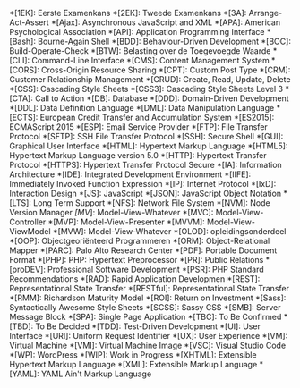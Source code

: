 *[1EK]:                     Eerste Examenkans
*[2EK]:                     Tweede Examenkans
*[3A]:                      Arrange-Act-Assert
*[Ajax]:                    Asynchronous JavaScript and XML
*[APA]:                     American Psychological Association
*[API]:                     Application Programming Interface
*[Bash]:                    Bourne-Again Shell
*[BDD]:                     Behaviour-Driven Development
*[BOC]:                     Build-Operate-Check
*[BTW]:                     Belasting over de Toegevoegde Waarde
*[CLI]:                     Command-Line Interface
*[CMS]:                     Content Management System
*[CORS]:                    Cross-Origin Resource Sharing
*[CPT]:                     Custom Post Type
*[CRM]:                     Customer Relationship Management
*[CRUD]:                    Create, Read, Update, Delete
*[CSS]:                     Cascading Style Sheets
*[CSS3]:                    Cascading Style Sheets Level 3
*[CTA]:                     Call to Action
*[DB]:                      Database
*[DDD]:                     Domain-Driven Development
*[DDL]:                     Data Definition Language
*[DML]:                     Data Manipulation Language
*[ECTS]:                    European Credit Transfer and Accumulation System
*[ES2015]:                  ECMAScript 2015
*[ESP]:                     Email Service Provider
*[FTP]:                     File Transfer Protocol
*[SFTP]:                    SSH File Transfer Protocol
*[SSH]:                     Secure Shell
*[GUI]:                     Graphical User Interface
*[HTML]:                    Hypertext Markup Language
*[HTML5]:                   Hypertext Markup Language version 5.0
*[HTTP]:                    Hypertext Transfer Protocol
*[HTTPS]:                   Hypertext Transfer Protocol Secure
*[IA]:                      Information Architecture
*[IDE]:                     Integrated Development Environment
*[IIFE]:                    Immediately Invoked Function Expression
*[IP]:                      Internet Protocol
*[IxD]:                     Interaction Design
*[JS]:                      JavaScript
*[JSON]:                    JavaScript Object Notation
*[LTS]:                     Long Term Support
*[NFS]:                     Network File System
*[NVM]:                     Node Version Manager
*[MV*]:                     Model-View-Whatever
*[MVC]:                     Model-View-Controller
*[MVP]:                     Model-View-Presenter
*[MVVM]:                    Model-View-ViewModel
*[MVW]:                     Model-View-Whatever
*[OLOD]:                    opleidingsonderdeel
*[OOP]:                     Objectgeoriënteerd Programmeren
*[ORM]:                     Object-Relational Mapper
*[PARC]:                    Palo Alto Research Center
*[PDF]:                     Portable Document Format
*[PHP]:                     PHP: Hypertext Preprocessor
*[PR]:                      Public Relations
*[proDEV]:                  Professional Software Development
*[PSR]:                     PHP Standard Recommendations
*[RAD]:                     Rapid Application Developmen
*[REST]:                    Representational State Transfer
*[RESTful]:                 Representational State Transfer
*[RMM]:                     Richardson Maturity Model
*[ROI]:                     Return on Investment
*[Sass]:                    Syntactically Awesome Style Sheets
*[SCSS]:                    Sassy CSS
*[SMB]:                     Server Message Block
*[SPA]:                     Single Page Application
*[TBC]:                     To Be Confirmed
*[TBD]:                     To Be Decided
*[TDD]:                     Test-Driven Development
*[UI]:                      User Interface
*[URI]:                     Uniform Request Identifier
*[UX]:                      User Experience
*[VM]:                      Virtual Machine
*[VMI]:                     Virtual Machine Image
*[VSC]:                     Visual Studio Code
*[WP]:                      WordPress
*[WIP]:                     Work in Progress
*[XHTML]:                   Extensible Hypertext Markup Language
*[XML]:                     Extensible Markup Language
*[YAML]:                    YAML Ain't Markup Language